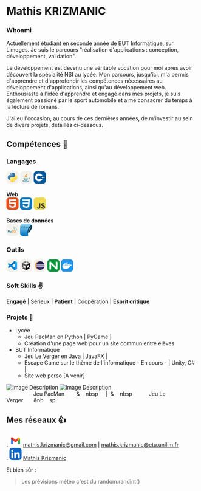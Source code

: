 # Mathis KRIZMANIC

### **Whoami** 

Actuellement étudiant en seconde année de BUT Informatique, sur Limoges. Je suis le parcours "réalisation d'applications : conception, développement, validation".

Le développement est devenu une véritable vocation pour moi après avoir découvert la spécialité NSI au lycée. Mon parcours, jusqu'ici, m'a permis d'apprendre et d'approfondir les compétences nécessaires au développement d'applications, ainsi qu'au développement web. Enthousiaste à l'idée d'apprendre et engagé dans mes projets, je suis également passioné par le sport automobile et aime consacrer du temps à la lecture de romans.

J'ai eu l'occasion, au cours de ces dernières années, de m'investir au sein de divers projets, détaillés ci-dessous.

## Compétences 💪

### Langages

   <img src="https://github.com/tandpfun/skill-icons/blob/main/icons/Python-Light.svg" width="32">     <img src="https://github.com/tandpfun/skill-icons/blob/main/icons/Java-Light.svg" width="32">  <img src="https://github.com/tandpfun/skill-icons/blob/main/icons/CPP.svg" width="32"> <br><br>
  **Web**<br>
   <img src="https://github.com/tandpfun/skill-icons/blob/main/icons/HTML.svg" width="32">     <img src="https://github.com/tandpfun/skill-icons/blob/main/icons/CSS.svg" width="32">     <img src="https://github.com/tandpfun/skill-icons/blob/main/icons/JavaScript.svg" width="32"> <br><br>
  **Bases de données**<br>
     <img src="https://github.com/tandpfun/skill-icons/blob/main/icons/MySQL-Light.svg" width="32">     <img src="https://github.com/tandpfun/skill-icons/blob/main/icons/SQLite.svg" width="32">

### Outils
  <img src="https://github.com/tandpfun/skill-icons/blob/main/icons/VSCode-Light.svg" width="32">   <img src="https://github.com/tandpfun/skill-icons/blob/main/icons/Unity-Light.svg" width="32">   <img src="https://github.com/tandpfun/skill-icons/blob/main/icons/Eclipse-Light.svg" width="32">   <img src="https://github.com/tandpfun/skill-icons/blob/main/icons/Nginx.svg" width="32">   <img src="https://github.com/tandpfun/skill-icons/blob/main/icons/Docker.svg" width="32"> <br>
  

### Soft Skills ✌️

  **Engagé**  |  Sérieux  |  **Patient**  |  Coopération  |  **Esprit critique** 

### Projets 🚀

* Lycée
   * Jeu PacMan en Python  | PyGame |
   * Création d'une page web pour un site commun entre élèves
* BUT Informatique
   * Jeu Le Verger en Java  | JavaFX |
   * Escape Game sur le thème de l'informatique - En cours -  | Unity, C# | 
   * Site web perso [A venir] <br>
<img src="https://github.com/Aelwyn07/Aelwyn07/assets/108084287/8f8e903e-cf44-4713-b026-f8b32bc84196" alt="Image Description" width="25%" height="25%">      
<img src="https://github.com/Aelwyn07/Aelwyn07/assets/108084287/001e9242-ed4f-4739-94c8-61612c99c62d" alt="Image Description" width="28%" height="28%">
        <br>&nbsp&nbsp&nbsp&nbsp&nbsp&nbsp&nbsp&nbsp&nbsp&nbsp&nbsp&nbsp&nbsp&nbsp&nbsp&nbsp&nbsp&nbspJeu PacMan&nbsp&nbsp&nbsp&nbsp&nbsp&nbsp&nbsp&nbsp&&nbsp&nbsp&nbsp&nbspnbsp&nbsp&nbsp&nbsp&nbsp&nbsp|&nbsp&nbsp&&nbsp&nbsp&nbsp&nbspnbsp&nbsp&nbsp&nbsp&nbsp&nbsp&nbsp&nbsp&nbsp&nbsp&nbsp&nbspJeu Le Verger&nbsp&nbsp&nbsp&nbsp&nbsp&nbsp&nbsp&nb&nbsp&nbsp&nbsp&nbspsp&nbsp&nbsp&nbsp&nbsp&nbsp&nbsp <br>

  
## Mes réseaux 👍
  . <img src="https://github.com/Aelwyn07/Aelwyn07/blob/main/utre.png" width="32"> 
  mathis.krizmanic@gmail.com  |  mathis.krizmanic@etu.unilim.fr
  <br>
  . <img src="https://github.com/tandpfun/skill-icons/blob/main/icons/LinkedIn.svg" width="32"> 
  [Mathis Krizmanic](https://www.linkedin.com/in/mathis-krizmanic-188797256)





Et bien sûr : 
> Les prévisions météo c'est du random.randint()


